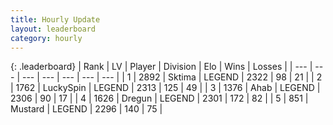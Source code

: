 ```yaml
---
title: Hourly Update
layout: leaderboard
category: hourly
---
```


{: .leaderboard}
| Rank | LV | Player | Division | Elo | Wins | Losses |
| --- | --- | --- | --- | --- | --- | --- |
| <span data-change="0">1</span> | 2892 | <span title="ID: 353063">Sktima</span> | LEGEND | <span data-change="0">2322</span> | <span data-change="0">98</span> | <span data-change="0">21</span> |
| <span data-change="1">2</span> | 1762 | <span title="ID: 498412">LuckySpin</span> | LEGEND | <span data-change="14">2313</span> | <span data-change="3">125</span> | <span data-change="0">49</span> |
| <span data-change="-1">3</span> | 1376 | <span title="ID: 402846">Ahab</span> | LEGEND | <span data-change="0">2306</span> | <span data-change="0">90</span> | <span data-change="0">17</span> |
| <span data-change="1">4</span> | 1626 | <span title="ID: 337810">Dregun</span> | LEGEND | <span data-change="12">2301</span> | <span data-change="2">172</span> | <span data-change="0">82</span> |
| <span data-change="-1">5</span> | 851 | <span title="ID: 611082">Mustard</span> | LEGEND | <span data-change="0">2296</span> | <span data-change="0">140</span> | <span data-change="0">75</span> |